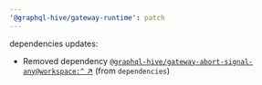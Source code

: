 ```yaml
---
'@graphql-hive/gateway-runtime': patch
---
```


dependencies updates: 

- Removed dependency [`@graphql-hive/gateway-abort-signal-any@workspace:^` ↗︎](https://www.npmjs.com/package/@graphql-hive/gateway-abort-signal-any/v/workspace:^) (from `dependencies`)
